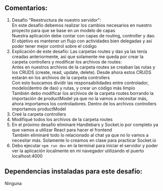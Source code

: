 ## Comentarios:

1. Desafío "Reestructura de nuestro servidor": <br>
   En este desafío debemos realizar los cambios necesarios en nuestro proyecto para que se base en un modelo de capas <br>
   Nuestra aplicación debe contar con capas de routing, controller y dao. El objetivo es mantener un flujo con actividades bien delegadas y así poder tener mejor control sobre el código <br>
2. Explicación de este desafío:
   Las carpetas routes y dao ya las tenía creadas anteriormente, así que solamente me queda por crear la carpeta controllers y modificar los archivos de routes: <br>
   Antes en nuestros archivos de la carpeta routes se creaban las rutas y los CRUDS (create, read, update, delete). Desde ahora estos CRUDS estarán en los archivos de la carpeta controllers <br>
   Con esto buscamos dividir las responsabilidades entre controlador, modelo(dentro de dao) y rutas, y crear un código más limpio <br>
   También debo modificar los archivos de la carpeta routes borrando la importación de productModel ya que no la vamos a necesitar más, ahora importamos los controladores. Dentro de los archivos controllers importamos productModel
3. Creé la carpeta controllers
4. Modifiqué todos los archivos de la carpeta routes
5. En el próximo desafío eliminaré Handlebars y Socket.io por completo ya que vamos a utilizar React para hacer el frontend <br>
   También eliminaré todo lo relacionado al chat ya que no lo vamos a necesitar más. Solamente lo creamos en clase para practicar Socket.io
6. Debo ejecutar `npm run dev` en la terminal para iniciar el servidor y poder ver la aplicación localmente en mi navegador utilizando el puerto localhost:4000



## Dependencias instaladas para este desafío:

Ninguna